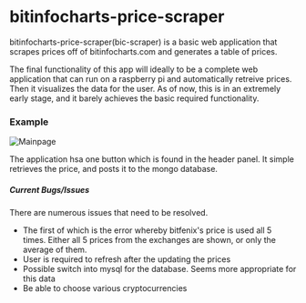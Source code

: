 # bitinfocharts-price-scraper

bitinfocharts-price-scraper(bic-scraper) is a basic web application that scrapes prices off of bitinfocharts.com and generates a table of prices. 

The final functionality of this app will ideally to be a complete web application that can run on a raspberry pi and automatically retreive prices. Then it visualizes the data for the user. As of now, this is in an extremely early stage, and it barely achieves the basic required functionality. 

### Example

![Mainpage](https://raw.githubusercontent.com/ryanmdo/bitinfocharts-price-scraper/master/github-images/mainpage.png)

The application hsa one button which is found in the header panel. It simple retrieves the price, and posts it to the mongo database.


##### Current Bugs/Issues

There are numerous issues that need to be resolved.
  - The first of which is the error whereby bitfenix's price is used all 5 times. Either all 5 prices from the exchanges are shown, or only the average of them.
  - User is required to refresh after the updating the prices
  - Possible switch into mysql for the database. Seems more appropriate for this data
  - Be able to choose various cryptocurrencies